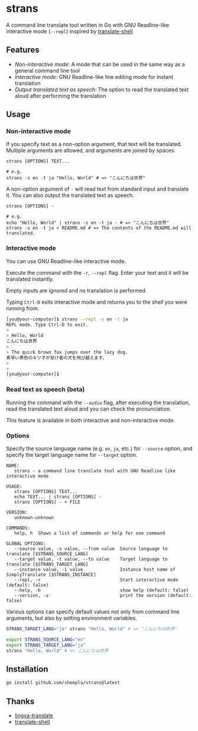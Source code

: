 # strans

A command line translate tool written in Go with GNU Readline-like interactive mode (`--repl`) inspired by [translate-shell](https://github.com/soimort/translate-shell)

## Features

- *Non-interactive mode*: A mode that can be used in the same way as a general command line tool
- *Interactive mode*: GNU Readline-like line editing mode for instant translation
- *Output translated text as speech*: The option to read the translated text aloud after performing the translation

## Usage

### Non-interactive mode

If you specify text as a non-option argument, that text will be translated. Multiple arguments are allowed, and arguments are joined by spaces.

```
strans [OPTIONS] TEXT...

# e.g.
strans -s en -t ja "Hello, World" # => "こんにちは世界"
```

A non-option argument of `-` will read text from standard input and translate it.
You can also output the translated text as speech.

```
strans [OPTIONS] -

# e.g.
echo "Hello, World" | strans -s en -t ja - # => "こんにちは世界"
strans -s en -t ja < README.md # => The contents of the README.md will translated.
```

### Interactive mode

You can use GNU Readline-like interactive mode.

Execute the command with the `-r`, `--repl` flag. 
Enter your text and it will be translated instantly.

Empty inputs are ignored and no translation is performed.

Typing `Ctrl-D` exits interactive mode and returns you to the shell you were running from.

```sh
[you@your-computer]$ strans --repl -s en -t ja
REPL mode. Type Ctrl-D to exit.
>
> Hello, World
こんにちは世界
>
> The quick brown fox jumps over the lazy dog.
素早い茶色のキツネが怠け者の犬を飛び越えます。
>
>
[you@your-computer]$ 
```

### Read text as speech (beta)

Running the command with the `--audio` flag, after executing the translation, read the translated text aloud and you can check the pronunciation.

This feature is available in both interactive and non-interactive mode.

### Options

Specify the source language name (e.g. `en`, `ja`, etc.) for `--source` option, and specify the target language name for `--target` option.

```
NAME:
   strans - a command line translate tool with GNU Readline like interactive mode

USAGE:
   strans [OPTIONS] TEXT...
   echo TEXT... | strans [OPTIONS] -
   strans [OPTIONS] - < FILE

VERSION:
   unknown-unknown

COMMANDS:
   help, h  Shows a list of commands or help for one command

GLOBAL OPTIONS:
   --source value, -s value, --from value  Source language to translate [$STRANS_SOURCE_LANG]
   --target value, -t value, --to value    Target language to translate [$STRANS_TARGET_LANG]
   --instance value, -i value              Instance host name of SimplyTranslate [$STRANS_INSTANCE]
   --repl, -r                              Start interactive mode (default: false)
   --help, -h                              show help (default: false)
   --version, -v                           print the version (default: false)
```

Various options can specify default values not only from command line arguments, 
but also by setting environment variables.

```sh
STRANS_TARGET_LANG="ja" strans "Hello, World" # => "こんにちは世界"

export STRANS_SOURCE_LANG="en"
export STRANS_TARGET_LANG="ja"
strans "Hello, World" # => こんにちは世界
```

## Installation

```sh
go install github.com/sheepla/strans@latest
```

## Thanks

- [lingva-translate](https://github.com/thedaviddelta/lingva-translate)
- [translate-shell](https://github.com/soimort/translate-shell)


